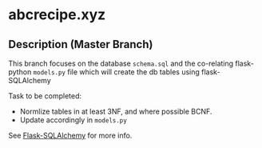 # abcrecipe.xyz

Description (Master Branch) 
------------------------------

This branch focuses on the database `schema.sql` and the co-relating flask-python `models.py` file which will create the db tables using flask-SQLAlchemy

Task to be completed: 

- Normlize tables in at least 3NF, and where possible BCNF.
- Update accordingly in `models.py`

See [Flask-SQLAlchemy](http://flask-sqlalchemy.pocoo.org/2.3/) for more info. 


